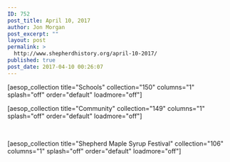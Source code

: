 ```yaml
---
ID: 752
post_title: April 10, 2017
author: Jon Morgan
post_excerpt: ""
layout: post
permalink: >
  http://www.shepherdhistory.org/april-10-2017/
published: true
post_date: 2017-04-10 00:26:07
---
```

[aesop_collection title="Schools" collection="150" columns="1" splash="off" order="default" loadmore="off"]

[aesop_collection title="Community" collection="149" columns="1" splash="off" order="default" loadmore="off"]

&nbsp;

[aesop_collection title="Shepherd Maple Syrup Festival" collection="106" columns="1" splash="off" order="default" loadmore="off"]